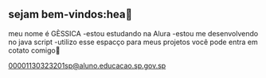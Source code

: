 ## sejam bem-vindos:hea💟

meu nome é GÈSSICA
-estou estudando na Alura
-estou me desenvolvendo no java script
-utilizo esse espacço para meus projetos
você pode entra em cotato comigo📧

00001130323201sp@aluno.educacao.sp.gov.sp

         
  
  
  
  

